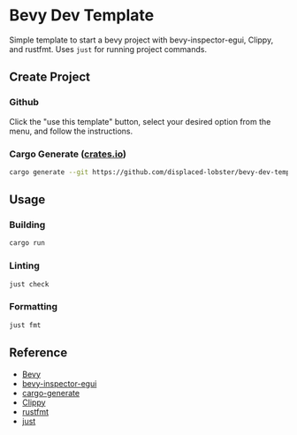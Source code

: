 
# Bevy Dev Template

Simple template to start a bevy project with bevy-inspector-egui, Clippy, and rustfmt. Uses `just` for running project commands.

## Create Project

### Github

Click the "use this template" button, select your desired option from the menu, and follow the instructions.

### Cargo Generate ([crates.io](https://crates.io/crates/cargo-generate))

```bash
cargo generate --git https://github.com/displaced-lobster/bevy-dev-template
```

## Usage

### Building

```bash
cargo run
```

### Linting

```bash
just check
```

### Formatting

```bash
just fmt
```


## Reference

- [Bevy](https://github.com/bevyengine/bevy)
- [bevy-inspector-egui](https://github.com/jakobhellermann/bevy-inspector-egui)
- [cargo-generate](https://cargo-generate.github.io/cargo-generate/index.html)
- [Clippy](https://github.com/rust-lang/rust-clippy)
- [rustfmt](https://github.com/rust-lang/rustfmt)
- [just](https://github.com/casey/just)
